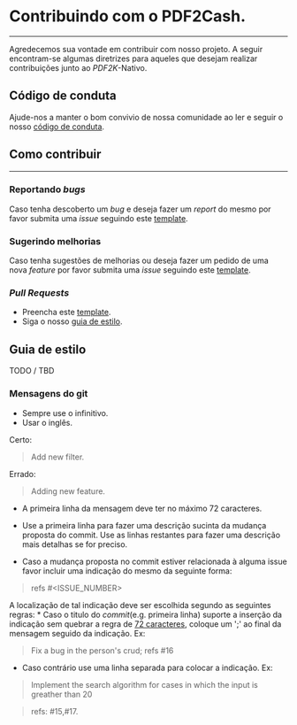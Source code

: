# Contribuindo com o PDF2Cash.
***
Agredecemos sua vontade em contribuir com nosso projeto. A seguir encontram-se algumas diretrizes para aqueles que desejam realizar contribuições junto ao _PDF2K_-Nativo.

## Código de conduta

Ajude-nos a manter o bom convivio de nossa comunidade ao ler e seguir o nosso [código de conduta](/docs/CODE_OF_CONDUCT.md).

## Como contribuir
***
### Reportando _bugs_
Caso tenha descoberto um _bug_ e deseja fazer um _report_ do mesmo por favor submita uma _issue_ seguindo este [template](/docs/ISSUE_TEMPLATE/BUG_ISSUE_TEMPLATE.md).
### Sugerindo melhorias
Caso tenha sugestões de melhorias ou deseja fazer um pedido de uma nova _feature_ por favor submita uma _issue_ seguindo este [template](/docs/ISSUE_TEMPLATE/FEATURE_ISSUE_TEMPLATE.md).
### _Pull Requests_
  * Preencha este [template](/docs/PULL_REQUEST_TEMPLATE.md).
  * Siga o nosso [guia de estilo]().

## Guia de estilo
TODO / TBD
### Mensagens do git
  * Sempre use o infinitivo.
  * Usar o inglês.

  Certo:
  > Add new filter.

  Errado:
  > Adding new feature.

  * A primeira linha da mensagem deve ter no máximo 72 caracteres.

  * <a name="line-rule"></a> Use a primeira linha para fazer uma descrição sucinta da mudança proposta do commit. Use as linhas restantes para fazer uma descrição mais detalhas se for preciso.

  * Caso a mudança proposta no commit estiver relacionada à alguma issue favor  incluir uma indicação do mesmo da seguinte forma:
  > refs #<ISSUE_NUMBER>

  A localização de tal indicação deve ser escolhida segundo as seguintes regras:
    * Caso o titulo do _commit_(e.g. primeira linha) suporte a inserção da indicação sem quebrar a regra de [72 caracteres](#line-rule), coloque um ';' ao final da mensagem seguido da indicação. Ex:
    
   > Fix a bug in the person's crud; refs #16

   * Caso contrário use uma linha separada para colocar a indicação. Ex:
   
   > Implement the search algorithm for cases in which the input is greather than 20

   > refs: #15,#17.
  
